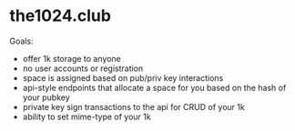 # the1024.club

Goals:

- offer 1k storage to anyone
- no user accounts or registration
- space is assigned based on pub/priv key interactions
- api-style endpoints that allocate a space for you based on the hash of your pubkey
- private key sign transactions to the api for CRUD of your 1k
- ability to set mime-type of your 1k

